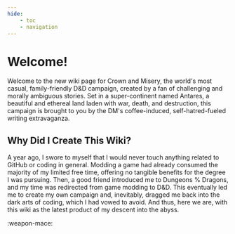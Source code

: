 ```yaml
---
hide:
    - toc
    - navigation
---
```


# Welcome!

Welcome to the new wiki page for Crown and Misery, the world's most casual, family-friendly D&D campaign, created by a fan of challenging and morally ambiguous stories. Set in a super-continent named Antares, a beautiful and ethereal land laden with war, death, and destruction, this campaign is brought to you by the DM's coffee-induced, self-hatred-fueled writing extravaganza.

## Why Did I Create This Wiki?

A year ago, I swore to myself that I would never touch anything related to GitHub or coding in general. Modding a game had already consumed the majority of my limited free time, offering no tangible benefits for the degree I was pursuing. Then, a good friend introduced me to Dungeons % Dragons, and my time was redirected from game modding to D&D. This eventually led me to create my own campaign and, inevitably, dragged me back into the dark arts of coding, which I had vowed to avoid. And thus, here we are, with this wiki as the latest product of my descent into the abyss.

:weapon-mace:

